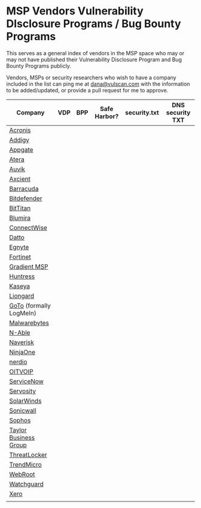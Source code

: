 # MSP Vendors Vulnerability DIsclosure Programs / Bug Bounty Programs

This serves as a general index of vendors in the MSP space who may or may not have published their Vulnerability Disclosure Program and Bug Bounty Programs publicly.

Vendors, MSPs or security researchers who wish to have a company included in the list can ping me at [dana@vulscan.com](mailto:dana@vulscan.com) with the information to be added/updated, or provide a pull request for me to approve. 

| Company  | VDP | BPP | Safe Harbor? | security.txt | DNS security TXT |
| --- | --- | --- | --- | --- | --- |
| [Acronis](https://www.acronis.com/)  |  |  |  |  |  |
| [Addigy](https://addigy.com/)  |  |  |  |  |  |
| [Appgate](https://www.appgate.com/)  |  |  |  |  |  |
| [Atera](https://www.atera.com/)  |  |  |  |  |  |
| [Auvik](https://www.auvik.com/)  |  |  |  |  |  |
| [Axcient](https://axcient.com/)  |  |  |  |  |  |
| [Barracuda](https://www.barracuda.com/)  |  |  |  |  |  |
| [Bitdefender](https://www.bitdefender.com/)  |  |  |  |  |  |
| [BitTitan](https://www.bittitan.com/)  |  |  |  |  |  |
| [Blumira](https://www.blumira.com/)  |  |  |  |  |  |
| [ConnectWise](https://www.connectwise.com/)  |  |  |  |  |  |
| [Datto](https://www.datto.com/)  |  |  |  |  |  |
| [Egnyte](https://www.egnyte.com/)  |  |  |  |  |  |
| [Fortinet](https://www.fortinet.com/)  |  |  |  |  |  |
| [Gradient MSP](https://www.meetgradient.com/)  |  |  |  |  |  |
| [Huntress](https://www.huntress.com/)  |  |  |  |  |  |
| [Kaseya](https://www.kaseya.com/)  |  |  |  |  |  |
| [Liongard](https://www.liongard.com/)  |  |  |  |  |  |
| [GoTo](https://www.goto.com) (formally LogMeIn)  |  |  |  |  |  |
| [Malwarebytes](https://www.malwarebytes.com/)  |  |  |  |  |  |
| [N-Able](https://www.n-able.com/)  |  |  |  |  |  |
| [Naverisk](https://naverisk.com/)  |  |  |  |  |  |
| [NinjaOne](https://www.ninjaone.com/)  |  |  |  |  |  |
| [nerdio](https://getnerdio.com/)  |  |  |  |  |  |
| [OITVOIP](https://oit.co/)  |  |  |  |  |  |
| [ServiceNow](https://www.servicenow.com/)  |  |  |  |  |  |
| [Servosity](https://www.servosity.com/)  |  |  |  |  |  |
| [SolarWinds](https://www.solarwinds.com/)  |  |  |  |  |  |
| [Sonicwall](https://www.sonicwall.com/)  |  |  |  |  |  |
| [Sophos](https://www.sophos.com/)  |  |  |  |  |  |
| [Taylor Business Group](https://www.taylorbusinessgroup.com/)  |  |  |  |  |  |
| [ThreatLocker](https://www.threatlocker.com/)  |  |  |  |  |  |
| [TrendMicro](https://www.trendmicro.com/)  |  |  |  |  |  |
| [WebRoot](https://www.webroot.com/)  |  |  |  |  |  |
| [Watchguard](https://www.watchguard.com/)  |  |  |  |  |  |
| [Xero](https://www.xero.com/ca/)  |  |  |  |  |  |
|  |  |  |  |  |  |
